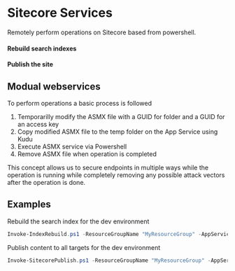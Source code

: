 # Sitecore Services
Remotely perform operations on Sitecore based from powershell.
#### Rebuild search indexes
#### Publish the site
## Modual webservices
To perform operations a basic process is followed

 1. Temporarilly modify the ASMX file with a GUID for folder and a GUID for an access key
 2. Copy modified ASMX file to the temp folder on the App Service using Kudu
 3. Execute ASMX service via Powershell
 4. Remove ASMX file when operation is completed

This concept allows us to secure endpoints in multiple ways while the operation is running while completely removing any possible attack vectors after the operation is done.
## Examples
Rebuild the search index for the dev environment
```powershell
Invoke-IndexRebuild.ps1 -ResourceGroupName "MyResourceGroup" -AppServiceName "MyPrefix-cm-dev"
```
Publish content to all targets for the dev environment
```powershell
Invoke-SitecorePublish.ps1 -ResourceGroupName "MyResourceGroup" -AppServiceName "MyPrefix-cm-dev"
```